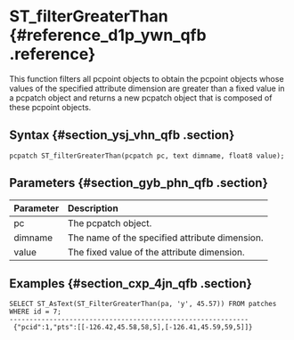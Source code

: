 # ST\_filterGreaterThan {#reference_d1p_ywn_qfb .reference}

This function filters all pcpoint objects to obtain the pcpoint objects whose values of the specified attribute dimension are greater than a fixed value in a pcpatch object and returns a new pcpatch object that is composed of these pcpoint objects.

## Syntax {#section_ysj_vhn_qfb .section}

```
pcpatch ST_filterGreaterThan(pcpatch pc, text dimname, float8 value);
```

## Parameters {#section_gyb_phn_qfb .section}

|Parameter|Description|
|:--------|:----------|
|pc|The pcpatch object.|
|dimname|The name of the specified attribute dimension.|
|value|The fixed value of the attribute dimension.|

## Examples {#section_cxp_4jn_qfb .section}

```
SELECT ST_AsText(ST_FilterGreaterThan(pa, 'y', 45.57)) FROM patches WHERE id = 7;
------------------------------------------------------------
 {"pcid":1,"pts":[[-126.42,45.58,58,5],[-126.41,45.59,59,5]]}
```

